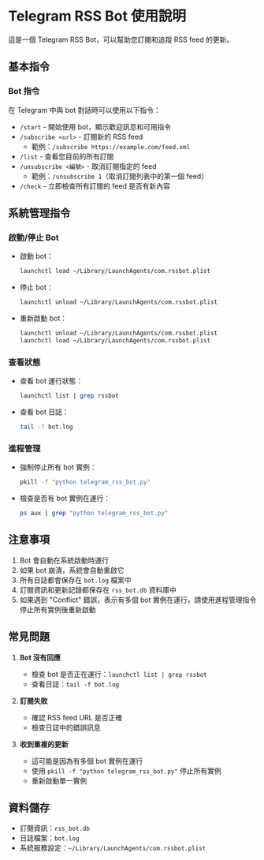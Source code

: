 # Telegram RSS Bot 使用說明

這是一個 Telegram RSS Bot，可以幫助您訂閱和追蹤 RSS feed 的更新。

## 基本指令

### Bot 指令
在 Telegram 中與 bot 對話時可以使用以下指令：

- `/start` - 開始使用 bot，顯示歡迎訊息和可用指令
- `/subscribe <url>` - 訂閱新的 RSS feed
  - 範例：`/subscribe https://example.com/feed.xml`
- `/list` - 查看您目前的所有訂閱
- `/unsubscribe <編號>` - 取消訂閱指定的 feed
  - 範例：`/unsubscribe 1`（取消訂閱列表中的第一個 feed）
- `/check` - 立即檢查所有訂閱的 feed 是否有新內容

## 系統管理指令

### 啟動/停止 Bot
- 啟動 bot：
  ```bash
  launchctl load ~/Library/LaunchAgents/com.rssbot.plist
  ```

- 停止 bot：
  ```bash
  launchctl unload ~/Library/LaunchAgents/com.rssbot.plist
  ```

- 重新啟動 bot：
  ```bash
  launchctl unload ~/Library/LaunchAgents/com.rssbot.plist
  launchctl load ~/Library/LaunchAgents/com.rssbot.plist
  ```

### 查看狀態
- 查看 bot 運行狀態：
  ```bash
  launchctl list | grep rssbot
  ```

- 查看 bot 日誌：
  ```bash
  tail -f bot.log
  ```

### 進程管理
- 強制停止所有 bot 實例：
  ```bash
  pkill -f "python telegram_rss_bot.py"
  ```

- 檢查是否有 bot 實例在運行：
  ```bash
  ps aux | grep "python telegram_rss_bot.py"
  ```

## 注意事項

1. Bot 會自動在系統啟動時運行
2. 如果 bot 崩潰，系統會自動重啟它
3. 所有日誌都會保存在 `bot.log` 檔案中
4. 訂閱資訊和更新記錄都保存在 `rss_bot.db` 資料庫中
5. 如果遇到 "Conflict" 錯誤，表示有多個 bot 實例在運行，請使用進程管理指令停止所有實例後重新啟動

## 常見問題

1. **Bot 沒有回應**
   - 檢查 bot 是否正在運行：`launchctl list | grep rssbot`
   - 查看日誌：`tail -f bot.log`

2. **訂閱失敗**
   - 確認 RSS feed URL 是否正確
   - 檢查日誌中的錯誤訊息

3. **收到重複的更新**
   - 這可能是因為有多個 bot 實例在運行
   - 使用 `pkill -f "python telegram_rss_bot.py"` 停止所有實例
   - 重新啟動單一實例

## 資料儲存

- 訂閱資訊：`rss_bot.db`
- 日誌檔案：`bot.log`
- 系統服務設定：`~/Library/LaunchAgents/com.rssbot.plist` 